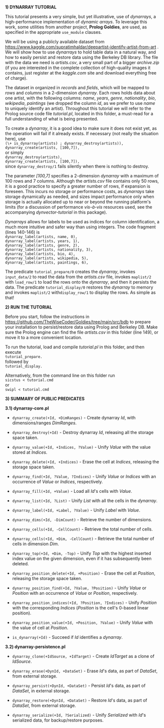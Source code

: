 **1) DYNARRAY TUTORIAL**

This tutorial presents a very simple, but yet illustrative, use of *dynarrays*, a high-performance implementation of *dynamic arrays*. To leverage this work, some utilities from another project, **Prolog Goldies**, are used, as specified in the appropriate `use_module` clauses.

We will be using a publicly available dataset from https://www.kaggle.com/supratimhaldar/deepartist-identify-artist-from-art . We will show how to use *dynarrays* to hold table data in a natural way, and how to easily persist and restore data using the Berkeley DB library. The file with the data we need is *artists.csv*, a very small part of a bigger *archive.zip* (if you are interested in the complete collection of high-quality images it contains, just register at the *kaggle.com* site and download everything free of charge).

The dataset in organized in *records* and *fields*, which will be mapped to *rows* and *columns* in a 2-dimension *dynarray*. Each rows holds data about one artist, with the following columns: *name*, *years*, *genre*, *nationality*, *bio*, *wikipedia*, *paintings* (we dropped the column *id*, as we prefer to use *name* to uniquely identify an artist). Throughout this tutorial we will refer to the Prolog source code file *tutorial.pl*, located in this folder, a must-read for a full understanding of what is being presented.

To create a *dynarray*, it is a good idea to make sure it does not exist yet, as the operation will fail if it already exists. If necessary (not really the situation here), use  
`(\+ is_dynarray(artists) ; dynarray_destroy(artists)),`  
`dynarray_create(artists, [100,7]),`  
or simply  
`dynarray_destroy(artists),`  
`dynarray_create(artists, [100,7]),`  
since `dynarray_destroy/1` fails silently when there is nothing to destroy.

The parameter *[100,7]* specifies a 2-dimension *dynarray* with a maximum of 100 rows and 7 columns. Although the *artists.csv* file contains only 50 rows, it is a good practice to specify a greater number of rows, if expansion is foreseen. This incurs no storage or performance costs, as *dynarrays* take storage dynamically as needed, and sizes impact performance only when storage is actually allocated up to near or beyond the running platform's limits (for a discussion of performance *vis-à-vis* resources used, see the accompanying *dynvector-tutorial* in this package).

*Dynarrays* allows for labels to be used as indices for column identification, a much more intuitive and safer way than using integers. The code fragment (lines 140-146) is  
`dynarray_label(artists, name, 0),`  
`dynarray_label(artists, years, 1),`  
`dynarray_label(artists, genre, 2),`  
`dynarray_label(artists, nationality, 3),`  
`dynarray_label(artists, bio, 4),`  
`dynarray_label(artists, wikipedia, 5),`  
`dynarray_label(artists, paintings, 6),`  

The predicate `tutorial_prepare/0` creates the *dynarray*, invokes `input_data/2` to read the data from the *artists.csv* file, invokes `maplist/2` with `load_row/1` to load the rows onto the *dynarray*, and then it persists the data. The predicate `tutorial_display/0` restores the *dynarray* to memory and invokes `maplist/2` with`display_row/1` to display the rows. As simple as that!


**2) RUN THE TUTORIAL**

Before you start, follow the instructions in https://github.com/TheWiseCoder/Goldies/tree/main/src/bdb to prepare your installation to persist/restore data using Prolog and Berkeley DB. Make sure the Prolog engine can find the file *artists.csv* in this folder (line 149), or move it to a more convenient location.

To run the tutorial, load and compile *tutorial.pl* in this folder, and then execute  
`tutorial_prepare.`  
followed by  
`tutorial_display.`  

Alternatively, from the command line on this folder run  
`sicstus < tutorial.cmd`  
or  
`swipl < tutorial.cmd`  
 

**3) SUMMARY OF PUBLIC PREDICATES**  


**3.1) dynarray-core.pl**  

- `dynarray_create(+Id, +DimRanges)` - Create dynarray *Id*, with dimensions/ranges *DimRanges*.  

- `dynarray_destroy(+Id)` - Destroy dynarray *Id*, releasing all the storage space taken.  

- `dynarray_value(+Id, +Indices, ?Value)` - Unify *Value* with the value stored at *Indices*.  

- `dynarray_delete(+Id, +Indices)` - Erase the cell at *Indices*, releasing the storage space taken.  

- `dynarray_find(+Id, ?Value, ?Indices)` - Unify *Value* or *Indices* with an occurrence of *Value* or *Indices*, respectively.  

- `dynarray_fill(+Id, +Value)` - Load all *Id*'s cells with *Value*.  

- `dynarray_list(+Id, ?List)` - Unify *List* with all the cells in the *dynarray*.  

- `dynarray_label(+Id, +Label, ?Value)` - Unify *Label* with *Value*.  

- `dynarray_dims(+Id, -DimCount)` - Retrieve the number of dimensions.  

- `dynarray_cells(+Id, -CellCount)` - Retrieve the total number of cells.  

- `dynarray_cells(+Id, +Dim, -CellCount)` - Retrieve the total number of cells in dimension *Dim*.  

- `dynarray_top(+Id, +Dim, -Top)` - Unify *Top* with the highest inserted index value on the given dimension, even if it has subsequently been deleted.  

- `dynarray_position_delete(+Id, +Position)` - Erase the cell at *Position*, releasing the storage space taken.  

- `dynarray_position_find(+Id, ?Value, ?Position)` - Unify *Value* or *Position* with an occurrence of *Value* or *Position*, respectively.  

- `dynarray_position_indices(+Id, ?Position, ?Indices)` - Unify *Position* with the corresponding *Indices* (*Position* is the cell's 0-based linear position).  

- `dynarray_position_value(+Id, +Position, ?Value)` - Unify *Value* with the value of cell at *Position*.  

- `is_dynarray(+Id)` - Succeed if *Id* identifies a *dynarray*.  


**3.2) dynarray-persistence.pl**  

- `dynarray_clone(+IdSource, +IdTarget)` - Create *IdTarget* as a clone of *IdSource*.  

- `dynarray_erase(+DynId, +DataSet)` - Erase *Id*'s data, as part of *DataSet*, from external storage.  

- `dynarray_persist(+DynId, +DataSet)` - Persist *Id*'s data, as part of *DataSet*, in external storage.  

- `dynarray_restore(+DynId, +DataSet)` - Restore *Id*'s data, as part of *DataSet*, from external storage.  

- `dynarray_serialize(+Id, ?Serialized)` - Unify *Serialized* with *Id*'s serialized data, for backup/restore purposes.  
